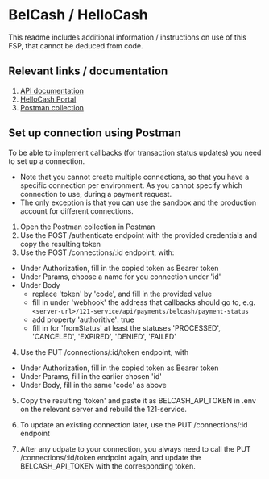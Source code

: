 # BelCash / HelloCash

This readme includes additional information / instructions on use of this FSP, that cannot be deduced from code.

## Relevant links / documentation

1. [API documentation](https://api-et.hellocash.net/docs)
2. [HelloCash Portal](https://portal.hellocash.net/)
3. [Postman collection](./HelloCashAPI.postman_collection.json)

## Set up connection using Postman

To be able to implement callbacks (for transaction status updates) you need to set up a connection.

- Note that you cannot create multiple connections, so that you have a specific connection per environment. As you cannot specify which connection to use, during a payment request.
- The only exception is that you can use the sandbox and the production account for different connections.

1. Open the Postman collection in Postman
2. Use the POST /authenticate endpoint with the provided credentials and copy the resulting token
3. Use the POST /connections/:id endpoint, with:

- Under Authorization, fill in the copied token as Bearer token
- Under Params, choose a name for you connection under 'id'
- Under Body
  - replace 'token' by 'code', and fill in the provided value
  - fill in under 'webhook' the address that callbacks should go to, e.g. `<server-url>/121-service/api/payments/belcash/payment-status`
  - add property 'authoritive': true
  - fill in for 'fromStatus' at least the statuses 'PROCESSED', 'CANCELED', 'EXPIRED', 'DENIED', 'FAILED'

4. Use the PUT /connections/:id/token endpoint, with

- Under Authorization, fill in the copied token as Bearer token
- Under Params, fill in the earlier chosen 'id'
- Under Body, fill in the same 'code' as above

5. Copy the resulting 'token' and paste it as BELCASH_API_TOKEN in .env on the relevant server and rebuild the 121-service.

6. To update an existing connection later, use the PUT /connections/:id endpoint

7. After any udpate to your connection, you always need to call the PUT /connections/:id/token endpoint again, and update the BELCASH_API_TOKEN with the corresponding token.
